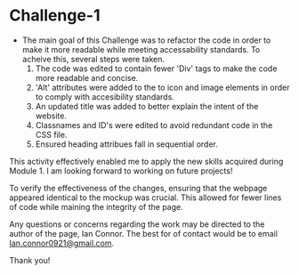 # Challenge-1

* The main goal of this Challenge was to refactor the code in order to make it more readable while meeting accessability standards. To acheive this, several steps were taken.
    1. The code was edited to contain fewer 'Div' tags to make the code more readable and concise.
    2. 'Alt' attributes were added to the to icon and image elements in order to comply with accesibility standards. 
    3. An updated title was added to better explain the intent of the website. 
    4. Classnames and ID's were edited to avoid redundant  code in the CSS file. 
    5. Ensured heading attribues fall in sequential order. 

This activity effectively enabled me to apply the new skills acquired during Module 1. I am looking forward to working on future projects!


To verify the effectiveness of the changes, ensuring that the webpage appeared identical to the mockup was crucial. This allowed for fewer lines of code while maining the integrity of the page. 

Any questions or concerns regarding the work may be directed to the author of the page, Ian Connor. The best for of contact would be to email Ian.connor0921@gmail.com.

Thank you! 